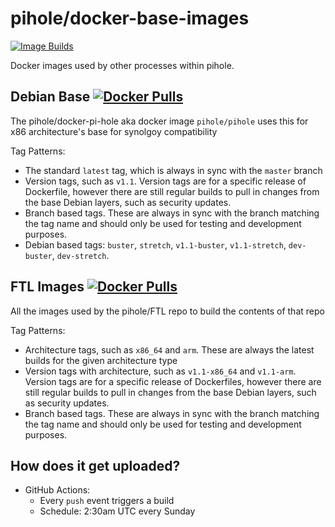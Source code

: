 # pihole/docker-base-images

[![Image Builds](https://github.com/pi-hole/docker-base-images/workflows/Image%20Builds/badge.svg)](https://github.com/pi-hole/docker-base-images/actions)

Docker images used by other processes within pihole.

## Debian Base [![Docker Pulls](https://img.shields.io/docker/pulls/pihole/debian-base)](https://hub.docker.com/r/pihole/debian-base)

The pihole/docker-pi-hole aka docker image `pihole/pihole` uses this for x86 architecture's base for synolgoy compatibility

Tag Patterns:

- The standard `latest` tag, which is always in sync with the `master` branch
- Version tags, such as `v1.1`. Version tags are for a specific release of Dockerfile, however there are still regular builds to pull in changes from the base Debian layers, such as security updates.
- Branch based tags. These are always in sync with the branch matching the tag name and should only be used for testing and development purposes.
- Debian based tags: `buster`, `stretch`, `v1.1-buster`, `v1.1-stretch`, `dev-buster`, `dev-stretch`.

## FTL Images [![Docker Pulls](https://img.shields.io/docker/pulls/pihole/ftl-build)](https://hub.docker.com/r/pihole/ftl-build)

All the images used by the pihole/FTL repo to build the contents of that repo

Tag Patterns:

- Architecture tags, such as `x86_64` and `arm`. These are always the latest builds for the given architecture type
- Version tags with architecture, such as `v1.1-x86_64` and `v1.1-arm`. Version tags are for a specific release of Dockerfiles, however there are still regular builds to pull in changes from the base Debian layers, such as security updates.
- Branch based tags. These are always in sync with the branch matching the tag name and should only be used for testing and development purposes.

## How does it get uploaded?

- GitHub Actions:
  - Every `push` event triggers a build
  - Schedule: 2:30am UTC every Sunday
